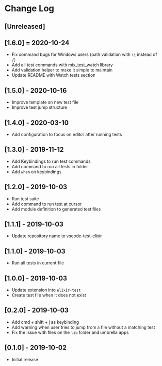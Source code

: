 # Change Log

## [Unreleased]

## [1.6.0] = 2020-10-24
- Fix command bugs for Windows users (path validation with `\\` instead of `/`)
- Add all test commands with mix_test_watch library
- Add validation helper to make it simple to maintain
- Update README with Watch tests section

## [1.5.0] - 2020-10-16
- Improve template on new test file
- Improve test jump structure

## [1.4.0] - 2020-03-10
- Add configuration to focus on editor after running tests

## [1.3.0] - 2019-11-12
- Add Keybindings to run test commands
- Add command to run all tests in folder
- Add `when` on keybindings

## [1.2.0] - 2019-10-03

- Run test suite
- Add command to run test at cursor
- Add module definition to generated test files

## [1.1.1] - 2019-10-03

- Update repository name to vscode-test-elixir

## [1.1.0] - 2019-10-03

- Run all tests in current file

## [1.0.0] - 2019-10-03

- Update extension into `elixir-test`
- Create test file when it does not exist

## [0.2.0] - 2019-10-03

- Add cmd + shift + j as keybinding
- Add warning when user tries to jump from a file without a matching test
- Fix the issue with files on the `lib` folder and umbrella apps

## [0.1.0] - 2019-10-02

- Initial release
